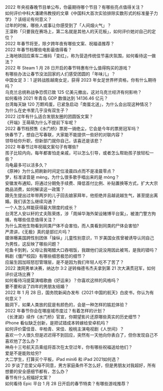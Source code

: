 2022 年央视春晚节目单公布，你最期待哪个节目？有哪些亮点值得关注？  
如何评价中科大潘建伟教授的文章《中国科大首次实验排除实数形式的标准量子力学》？该结论有何意义？  
过年的时候，哪些人或事让你感受到了「人间烟火气」？  
王濛称「只要我在赛场上，第二名就是其他人的天花板」，如何评价她对自己的定位？  
2022 年春节将至，除夕跨年夜有哪些文案、祝福语推荐？  
2022 年春节档哪些电影最值得看？  
上海地铁回应乘车二维码「变红」，称为营造传统佳节喜庆氛围，如何看待这一做法？  
2022 年 Steam  1 月 28 日开启的春节特惠有什么值得购买的游戏？  
有哪些办法让春节没法回家的人们感受团圆的「年味儿」？  
中国女足 3：1 逆转战胜越南女足，获得 2023 年女足世界杯资格，你有什么期待吗？  
乌克兰总统称战争恐慌已致 125 亿美元撤出，这对乌克兰经济有何影响？  
如何看待 2021 年青岛 GDP 数值达到 14136.46 亿元？  
台湾每天缺 120 万颗鸡蛋，已紧急启动「南蛋北送」，为什么会出现这种情况？  
为什么在史书里几乎没有双生子？  
2022 过年有什么适合发朋友圈的团圆饭文案？  
《开端》王萌萌为什么不提前下车呢？  
2022 春节档预售《水门桥》票房一骑绝尘，它会是今年的票房冠军吗？  
快春节了，想自己写春联，大家能不能提供一些好的对联内容？  
领导给你升职，但新部门就你自己，该喜还是该悲？  
2022 年春节过年祝福文案句子有哪些?  
孩子比较内向，每年都害怕走亲戚，可以怎么引导，或者怎么帮助孩子放轻松一些？  
乌龟最多可以活多久？  
《原神》为什么把刷新时间定位凌晨四点而不是凌晨零点？  
梦，标准读音是 mèng，为什么很多歌手唱出来的是 mòng？  
安徽发布通知，将通过分期免手续费、降低首付比例、补贴置换等方式，扩大大宗商品消费，如何解读这一政策？  
跟先生提出过年带两岁的儿子回去娘家拜年，他拒绝并且越说越生气，甚至提出离婚。我们该怎么继续沟通？  
一个人怎么样能获得最大限度的成长？  
台湾艺人安以轩的丈夫陈荣炼，涉「周焯华海外架设赌博平台案」，被澳门警方拘捕，有哪些信息值得关注？  
为什么其他生物看到同类尸体不会害怕，而人类看到同类的尸体会害怕?  
严肃讲，《无极》真的是部烂片吗？  
媒体曝美国跨性别团体「操纵」儿童性别意识，11 岁美国女孩曾被诱导认同自己为男性，这反映了哪些问题？  
吃鱼卡到刺，父母让我喝醋大口吞咽饭，我跟他们说没用因此被骂，是我的错吗？  
韩剧《僵尸校园》有哪些细思极恐的细节？  
应届生因加班怒怼管理层，是不是因为我们年轻人吃不了苦了？  
2022 澳网男单决赛，纳达尔 3:2 逆转梅德韦杰夫拿到第 21 次大满贯冠军，如何评价这场比赛？  
如何看待冯提莫演唱歌曲《好运来》？你喜欢这样的风格吗？  
要不要和谈了四年的男朋友结婚？  
2022 年 1 月 28 日，国务院新闻办发布《2021 中国的航天》白皮书，你认为有何意义？  
脑洞下，如果人类放的屁是有颜色的，会是一种怎样的尴尬体验？  
2022 年春节你会在哪座城市度过？有着怎样的计划？  
《长津湖》续作《水门桥》官宣，你期望影片还原哪些真实的历史细节？  
iPhone 看似缺乏创新，是把试错成本转嫁给安卓机吗？  
如何评价雷佳音、辛柏青、宋佳、殷桃主演电视剧《人世间》？  
喜欢一个人很久但是迟迟得不到回应，突然有一天他向你表白了，但你发现自己不喜欢他了怎么办？  
神舟十三号航天员乘组将首次在太空过年，你有哪些祝福送给他们？  
爱是不是能败给穷?  
大二学生，打算买个平板，iPad mini6 和 iPad 2021如何选？  
20 岁谈了恋爱父母不同意，男方家庭条件不怎么好，但是男朋友对我超好，所有想要的安全感细节都有，怎么办？  
春节有什么祝福好文案？  
如何看待 Epic 平台 1 月 28 日开启的春节特卖？有哪些游戏推荐？  
